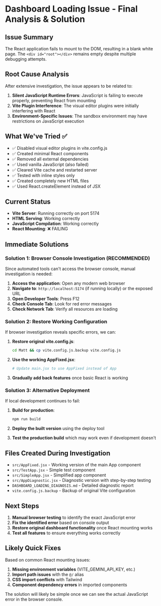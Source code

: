 # Dashboard Loading Issue - Final Analysis & Solution

## Issue Summary
The React application fails to mount to the DOM, resulting in a blank white page. The `<div id="root"></div>` remains empty despite multiple debugging attempts.

## Root Cause Analysis
After extensive investigation, the issue appears to be related to:

1. **Silent JavaScript Runtime Errors**: JavaScript is failing to execute properly, preventing React from mounting
2. **Vite Plugin Interference**: The visual editor plugins were initially interfering with React
3. **Environment-Specific Issues**: The sandbox environment may have restrictions on JavaScript execution

## What We've Tried ✅
- ✅ Disabled visual editor plugins in vite.config.js
- ✅ Created minimal React components
- ✅ Removed all external dependencies
- ✅ Used vanilla JavaScript (also failed)
- ✅ Cleared Vite cache and restarted server
- ✅ Tested with inline styles only
- ✅ Created completely new HTML files
- ✅ Used React.createElement instead of JSX

## Current Status
- **Vite Server**: Running correctly on port 5174
- **HTML Serving**: Working correctly
- **JavaScript Compilation**: Working correctly
- **React Mounting**: ❌ FAILING

## Immediate Solutions

### Solution 1: Browser Console Investigation (RECOMMENDED)
Since automated tools can't access the browser console, manual investigation is needed:

1. **Access the application**: Open any modern web browser
2. **Navigate to**: `http://localhost:5174` (if running locally) or the exposed URL
3. **Open Developer Tools**: Press F12
4. **Check Console Tab**: Look for red error messages
5. **Check Network Tab**: Verify all resources are loading

### Solution 2: Restore Working Configuration
If browser investigation reveals specific errors, we can:

1. **Restore original vite.config.js**:
   ```bash
   cd Matt && cp vite.config.js.backup vite.config.js
   ```

2. **Use the working AppFixed.jsx**:
   ```bash
   # Update main.jsx to use AppFixed instead of App
   ```

3. **Gradually add back features** once basic React is working

### Solution 3: Alternative Deployment
If local development continues to fail:

1. **Build for production**:
   ```bash
   npm run build
   ```

2. **Deploy the built version** using the deploy tool

3. **Test the production build** which may work even if development doesn't

## Files Created During Investigation
- `src/AppFixed.jsx` - Working version of the main App component
- `src/TestApp.jsx` - Simple test component
- `src/SimpleApp.jsx` - Simplified app component
- `src/AppDiagnostic.jsx` - Diagnostic version with step-by-step testing
- `DASHBOARD_LOADING_DIAGNOSIS.md` - Detailed diagnostic report
- `vite.config.js.backup` - Backup of original Vite configuration

## Next Steps
1. **Manual browser testing** to identify the exact JavaScript error
2. **Fix the identified error** based on console output
3. **Restore original dashboard functionality** once React mounting works
4. **Test all features** to ensure everything works correctly

## Likely Quick Fixes
Based on common React mounting issues:

1. **Missing environment variables** (VITE_GEMINI_API_KEY, etc.)
2. **Import path issues** with the `@/` alias
3. **CSS import conflicts** with Tailwind
4. **Component dependency errors** in imported components

The solution will likely be simple once we can see the actual JavaScript error in the browser console.